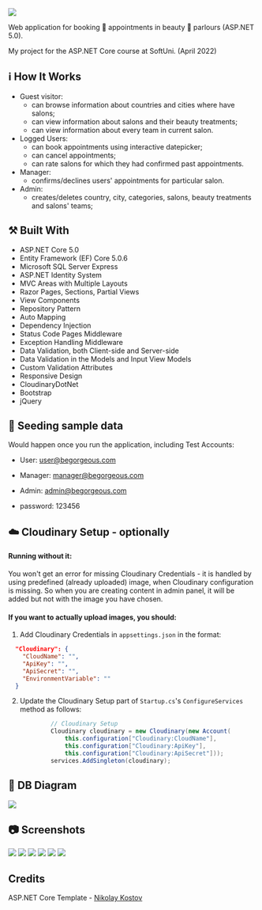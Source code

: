 <img src="https://res.cloudinary.com/be-gorgeous/image/upload/v1649460011/images/BeGorgeous/BeGorgeousLogo_z8gcrb.png" />

Web application for booking :calendar: appointments in beauty :nail_care: parlours (ASP.NET 5.0).

My project for the ASP.NET Core course at SoftUni. (April 2022)

## :information_source: How It Works

- Guest visitor: 
  - can browse information about countries and cities where have salons;
  - can view information about salons and their beauty treatments;
  - can view information about every team in current salon.
- Logged Users:
  - can book appointments using interactive datepicker; 
  - can cancel appointments; 
  - can rate salons for which they had confirmed past appointments.  
- Manager:
  - confirms/declines users' appointments for particular salon.
- Admin:
  - creates/deletes country, city, categories, salons, beauty treatments and salons' teams;

## :hammer_and_pick: Built With

- ASP.NET Core 5.0
- Entity Framework (EF) Core 5.0.6
- Microsoft SQL Server Express
- ASP.NET Identity System
- MVC Areas with Multiple Layouts
- Razor Pages, Sections, Partial Views
- View Components
- Repository Pattern
- Auto Мapping
- Dependency Injection
- Status Code Pages Middleware
- Exception Handling Middleware
- Data Validation, both Client-side and Server-side
- Data Validation in the Models and Input View Models
- Custom Validation Attributes
- Responsive Design
- CloudinaryDotNet
- Bootstrap
- jQuery

## 📎 Seeding sample data

Would happen once you run the application, including Test Accounts:
  - User: user@begorgeous.com
  - Manager: manager@begorgeous.com
  - Admin: admin@begorgeous.com

  - password: 123456
 
## ☁️ Cloudinary Setup - optionally

#### Running without it:
You won't get an error for missing Cloudinary Credentials - it is handled by using predefined (already uploaded) image, when Cloudinary configuration is missing. So when you are creating content in admin panel, it will be added but not with the image you have chosen.
#### If you want to actually upload images, you should:

1. Add Cloudinary Credentials in `appsettings.json` in the format:
```json
  "Cloudinary": {
    "CloudName": "",
    "ApiKey": "",
    "ApiSecret": "",
    "EnvironmentVariable": ""
  }
```
2. Update the Cloudinary Setup part of `Startup.cs`'s `ConfigureServices` method as follows:
```csharp
            // Cloudinary Setup
            Cloudinary cloudinary = new Cloudinary(new Account(
                this.configuration["Cloudinary:CloudName"],
                this.configuration["Cloudinary:ApiKey"],
                this.configuration["Cloudinary:ApiSecret"]));
            services.AddSingleton(cloudinary);
```

## :wrench: DB Diagram
<img src="https://res.cloudinary.com/be-gorgeous/image/upload/v1649460236/images/BeGorgeousDiagram_c0umsp.png" />

## :camera: Screenshots
<img src="https://res.cloudinary.com/be-gorgeous/image/upload/v1649461131/images/BeGorgeous-HomePage_gr37op.png" />
<img src="https://res.cloudinary.com/be-gorgeous/image/upload/v1649461834/images/BeGorgeous-SalonView_emew1e.png" />
<img src="https://res.cloudinary.com/be-gorgeous/image/upload/v1649461833/images/BeGorgeous-TreatmentsView_vbwr7l.png" />
<img src="https://res.cloudinary.com/be-gorgeous/image/upload/v1649536027/images/BeGorgeous-AppointmentsView_ltxqnp.png" />
<img src="https://res.cloudinary.com/be-gorgeous/image/upload/v1649461967/images/BeGorgeous-ManagerView_xpezcs.png" />
<img src="https://res.cloudinary.com/be-gorgeous/image/upload/v1649462093/images/BeGorgeous-AdminView_vsvapg.png" />

## Credits
ASP.NET Core Template - [Nikolay Kostov](https://github.com/NikolayIT)

